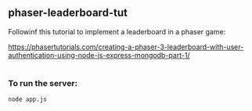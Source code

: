 ## phaser-leaderboard-tut

Followinf this tutorial to implement a leaderboard in a phaser game:

https://phasertutorials.com/creating-a-phaser-3-leaderboard-with-user-authentication-using-node-js-express-mongodb-part-1/

#

### To run the server:

```bash
node app.js
```
